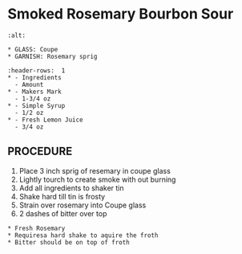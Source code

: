 # Smoked Rosemary Bourbon Sour

```{image} ../../images/
:alt: 
```

```{note}
* GLASS: Coupe
* GARNISH: Rosemary sprig
```

```{list-table}
:header-rows:  1
* - Ingredients
  - Amount
* - Makers Mark
  - 1-3/4 oz
* - Simple Syrup
  - 1/2 oz
* - Fresh Lemon Juice
  - 3/4 oz
```

## PROCEDURE
1. Place 3 inch sprig of resemary in coupe glass
2. Lightly tourch to create smoke with out burning
3. Add all ingredients to shaker tin
4. Shake hard till tin is frosty
5. Strain over rosemary into Coupe glass
6. 2 dashes of bitter over top

```{important}
* Fresh Rosemary
* Requiresa hard shake to aquire the froth
* Bitter should be on top of froth
```
